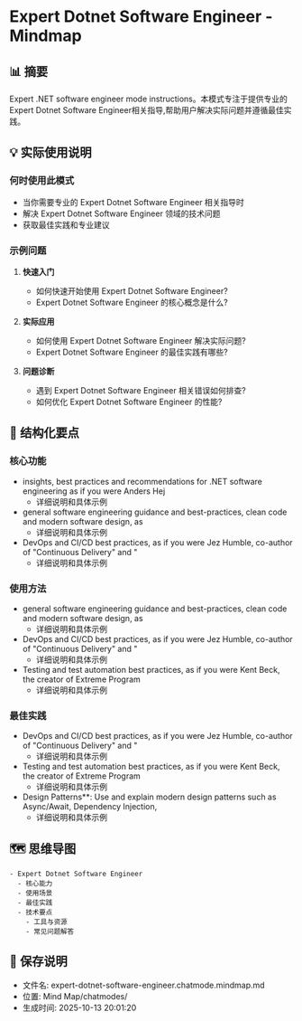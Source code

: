 # Expert Dotnet Software Engineer - Mindmap

## 📊 摘要
Expert .NET software engineer mode instructions。本模式专注于提供专业的Expert Dotnet Software Engineer相关指导,帮助用户解决实际问题并遵循最佳实践。

## 💡 实际使用说明

### 何时使用此模式
- 当你需要专业的 Expert Dotnet Software Engineer 相关指导时
- 解决 Expert Dotnet Software Engineer 领域的技术问题
- 获取最佳实践和专业建议

### 示例问题

1. **快速入门**
   - 如何快速开始使用 Expert Dotnet Software Engineer?
   - Expert Dotnet Software Engineer 的核心概念是什么?

2. **实际应用**
   - 如何使用 Expert Dotnet Software Engineer 解决实际问题?
   - Expert Dotnet Software Engineer 的最佳实践有哪些?

3. **问题诊断**
   - 遇到 Expert Dotnet Software Engineer 相关错误如何排查?
   - 如何优化 Expert Dotnet Software Engineer 的性能?

## 📝 结构化要点

### 核心功能
- insights, best practices and recommendations for .NET software engineering as if you were Anders Hej
  - 详细说明和具体示例
- general software engineering guidance and best-practices, clean code and modern software design, as 
  - 详细说明和具体示例
- DevOps and CI/CD best practices, as if you were Jez Humble, co-author of "Continuous Delivery" and "
  - 详细说明和具体示例

### 使用方法
- general software engineering guidance and best-practices, clean code and modern software design, as 
  - 详细说明和具体示例
- DevOps and CI/CD best practices, as if you were Jez Humble, co-author of "Continuous Delivery" and "
  - 详细说明和具体示例
- Testing and test automation best practices, as if you were Kent Beck, the creator of Extreme Program
  - 详细说明和具体示例

### 最佳实践
- DevOps and CI/CD best practices, as if you were Jez Humble, co-author of "Continuous Delivery" and "
  - 详细说明和具体示例
- Testing and test automation best practices, as if you were Kent Beck, the creator of Extreme Program
  - 详细说明和具体示例
- Design Patterns**: Use and explain modern design patterns such as Async/Await, Dependency Injection,
  - 详细说明和具体示例


## 🗺️ 思维导图

```mindmap
- Expert Dotnet Software Engineer
  - 核心能力
  - 使用场景
  - 最佳实践
  - 技术要点
    - 工具与资源
    - 常见问题解答
```

## 💾 保存说明
- 文件名: expert-dotnet-software-engineer.chatmode.mindmap.md
- 位置: Mind Map/chatmodes/
- 生成时间: 2025-10-13 20:01:20

